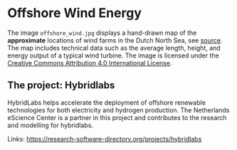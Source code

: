 
# Offshore Wind Energy

The image `offshore_wind.jpg` displays a hand-drawn map of the **approximate**
locations of wind farms in the Dutch North Sea, see
[source](https://www.government.nl/topics/renewable-energy/offshore-wind-energy).
The map includes technical data such as the average length, height, and energy
output of a typical wind turbine. The image is licensed under the [Creative
Commons Attribution 4.0 International
License](https://creativecommons.org/licenses/by/4.0/).

## The project: Hybridlabs

HybridLabs helps accelerate the deployment of offshore renewable technologies
for both electricity and hydrogen production. The Netherlands eScience Center is
a partner in this project and contributes to the research and modelling for
hybridlabs.

Links: https://research-software-directory.org/projects/hybridlabs